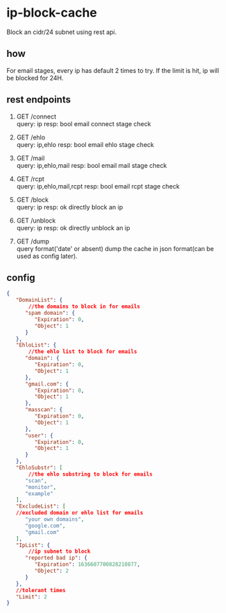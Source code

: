 
# ip-block-cache 

Block an cidr/24 subnet using rest api.


## how 

For email stages, every ip has default 2 times to try. If the limit is hit, ip will be blocked for 24H.

## rest endpoints

1. GET    /connect       
query: ip
resp: bool
email connect stage check

2. GET    /ehlo          
query: ip,ehlo
resp: bool
email ehlo stage check

3. GET    /mail          
query: ip,ehlo,mail
resp: bool
email mail stage check

4. GET    /rcpt          
query: ip,ehlo,mail,rcpt
resp: bool
email rcpt stage check

5. GET    /block         
query: ip
resp:  ok
directly block an ip

7. GET    /unblock       
query: ip
resp:  ok
directly unblock an ip

8. GET    /dump          
query format('date' or absent)
dump the cache in json format(can be used as config later).

## config

```json
{
   "DomainList": {
       //the domains to block in for emails
      "spam domain": {
         "Expiration": 0,
         "Object": 1
      }
   },
   "EhloList": {
       //the ehlo list to block for emails
      "domain": {
         "Expiration": 0,
         "Object": 1
      },
      "gmail.com": {
         "Expiration": 0,
         "Object": 1
      },
      "masscan": {
         "Expiration": 0,
         "Object": 1
      },
      "user": {
         "Expiration": 0,
         "Object": 1
      }
   },
   "EhloSubstr": [
       //the ehlo substring to block for emails
      "scan",
      "monitor",
      "example"
   ],
   "ExcludeList": [
   //excluded domain or ehlo list for emails
      "your own domains",
      "google.com",
      "gmail.com"
   ],
   "IpList": {
       //ip subnet to block
      "reported bad ip": {
         "Expiration": 1636607700828210877,
         "Object": 2
      }
   },
   //tolerant times
   "Limit": 2
}
```
